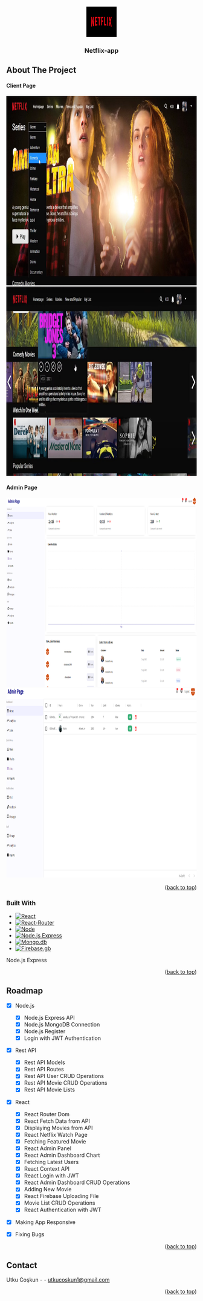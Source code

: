 
<!-- PROJECT LOGO -->
<br />
<div align="center">
  <a href="https://github.com/github_username/repo_name">
    <img src="images/logo.png" alt="Logo" width="80" height="80">
  </a>

<h3 align="center">Netflix-app</h3>

 
</div>







<!-- ABOUT THE PROJECT -->
## About The Project
<h4><strong>Client Page</strong></h4>
<img src="images/ss-1.png" alt="Logo" width="700" height="500">
<img src="images/ss-2.png" alt="Logo" width="700" height="500">
<h4><strong>Admin Page</strong></h4>
<img src="images/ss-3.png" alt="Logo" width="700" height="500">
<img src="images/ss-4.png" alt="Logo" width="700" height="500">

<p align="right">(<a href="#readme-top">back to top</a>)</p>



### Built With


* [![React][React.js]][React-url]
* [![React-Router][React-Router]][React-Router-url]
* [![Node][Node.js]][Node-url]
* [![Node.js Express][Node.js Express]][Node.js Express-url]
* [![Mongo.db][Mongo.db]][Mongo.db-url]
* [![Firebase.gb][Firebase.gb]][Firebase.gb-url]


Node.js Express

<p align="right">(<a href="#readme-top">back to top</a>)</p>



<!-- ROADMAP -->
## Roadmap

- [x] Node.js
    - [x] Node.js Express API
    - [x] Node.js MongoDB Connection
    - [x] Node.js Register
    - [x] Login with JWT Authentication
- [x] Rest API
    - [x] Rest API Models
    - [x] Rest API Routes
    - [x] Rest API User CRUD Operations
    - [x] Rest API Movie CRUD Operations
    - [x] Rest API Movie Lists
- [x] React
    - [x] React Router Dom
    - [x] React Fetch Data from API
    - [x] Displaying Movies from API
    - [x] React Netflix Watch Page
    - [x] Fetching Featured Movie
    - [x] React Admin Panel
    - [x] React Admin Dashboard Chart
    - [x] Fetching Latest Users
    - [x] React Context API
    - [x] React Login with JWT
    - [x] React Admin Dashboard CRUD Operations
    - [x] Adding New Movie
    - [x] React Firebase Uploading File
    - [x] Movie List CRUD Operations
    - [x] React Authentication with JWT
- [x] Making App Responsive
- [x] Fixing Bugs


<p align="right">(<a href="#readme-top">back to top</a>)</p>


<!-- CONTACT -->
## Contact

Utku Coşkun -  - utkucoskun1@gmail.com



<p align="right">(<a href="#readme-top">back to top</a>)</p>




<!-- MARKDOWN LINKS & IMAGES -->
<!-- https://www.markdownguide.org/basic-syntax/#reference-style-links -->

[React.js]: https://img.shields.io/badge/React-20232A?style=for-the-badge&logo=react&logoColor=61DAFB&style=plastic&Width=30
[React-url]: https://reactjs.org/
[React-Router]: https://img.shields.io/badge/-React%20Router-CA4245?logo=react-router&logoColor=white&style=plastic&Width=30
[React-Router-url]: https://reactrouter.com/
[Node.js]:https://img.shields.io/badge/node.js-6DA55F?style=for-the-badge&logo=node.js&logoColor=white&style=plastic&Width=30
[Node-url]:https://nodejs.org/
[Node.js Express]:https://img.shields.io/badge/express.js-%23404d59.svg?style=for-the-badge&logo=express&logoColor=%2361DAFB&style=plastic&Width=30
[Node.js Express-url]:https://expressjs.com/
[Mongo.db]:https://img.shields.io/badge/MongoDB-%234ea94b.svg?style=for-the-badge&logo=mongodb&logoColor=white&style=plastic&Width=30
[Mongo.db-url]:https://www.mongodb.com/
[Firebase.gb]:https://img.shields.io/badge/firebase-%23039BE5.svg?style=for-the-badge&logo=firebase&style=plastic&Width=30
[Firebase.gb-url]:https://firebase.google.com/

